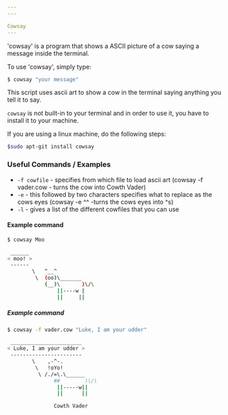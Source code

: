 ```yaml
---
---

Cowsay
---
```

'cowsay' is a program that shows a ASCII picture of a cow saying a message inside the terminal.

To use 'cowsay', simply type:

~~~bash
$ cowsay "your message"
~~~

This script uses ascii art to show a cow in the terminal saying anything you tell it to say.

`cowsay`  is not built-in to your terminal and in order to use it, you have to install it to your machine. 

If you are using a linux machine, do the following steps:

~~~bash
$sudo apt-git install cowsay
~~~

### Useful Commands / Examples 
- `-f cowfile` - specifies from which file to load ascii art (cowsay -f vader.cow - turns the cow into Cowth Vader) 
- `-e` - this followed by two characters specifies what to replace as the cows eyes (cowsay -e ^^ -turns the cows eyes into ^s)
- `-l` - gives a list of the different cowfiles that you can use

#### Example command
~~~bash
$ cowsay Moo
~~~
~~~ bash
 ______ 
< moo! >
 ------ 
        \   ^__^
         \  (oo)\_______
            (__)\       )\/\
                ||----w |
                ||     ||
~~~

##### Example command
~~~bash
$ cowsay -f vader.cow "Luke, I am your udder"
~~~
~~~ bash
 _______________________
< Luke, I am your udder >
 -----------------------
        \    ,-^-.
         \   !oYo!
          \ /./=\.\______
               ##        )\/\
                ||-----w||
                ||      ||

               Cowth Vader
~~~




